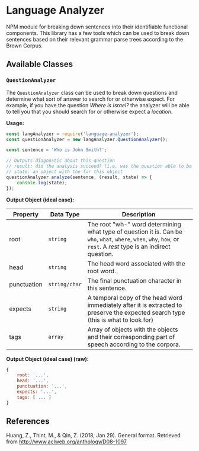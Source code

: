 # Language Analyzer
NPM module for breaking down sentences into their identifiable functional components. This library has a few tools which can be used to break down sentences based on their relevant grammar parse trees according to the Brown Corpus.

## Available Classes
### `QuestionAnalyzer`
The `QuestionAnalyzer` class can be used to break down questions and determine what sort of answer to search for or otherwise expect. For example, if you have the question *Where is Israel?* the analyzer will be able to tell you that you should search for or otherwise expect a *location*.

**Usage:**
```js
const langAnalyzer = require('language-analyzer');
const questionAnalyzer = new langAnalyzer.QuestionAnalyzer();

const sentence = 'Who is John Smith?';

// Outputs diagnostic about this question
// result: did the analysis succeed? (i.e. was the question able to be analyzed fully)
// state: an object with the for this object
questionAnalyzer.analyze(sentence, (result, state) => {
    console.log(state);
});
```

**Output Object (ideal case):**

|Property|Data Type|Description|
|--------|---------|-----------|
|root|`string`|The root "wh-" word determining what type of question it is. Can be `who`, `what`, `where`, `when`, `why`, `how`, or `rest`. A *rest* type is an indirect question.|
|head|`string`|The head word associated with the root word.|
|punctuation|`string/char`|The final punctuation character in this sentence.|
|expects|`string`|A temporal copy of the head word immediately after it is extracted to preserve the expected search type (this is what to look for)|
|tags|`array`|Array of objects with the objects and their corresponding part of speech according to the corpora.|

**Output Object (ideal case) (raw):**
```js
{
    root: '...',
    head: '...',
    punctuation: '...',
    expects: '...',
    tags: [ ... ]
}
```

## References
Huang, Z., Thint, M., & Qin, Z. (2018, Jan 29). General format. Retrieved from http://www.aclweb.org/anthology/D08-1097
